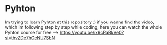 # Pyhton
Im trying to learn Pyhton at this repository :) if you wanna find the video, which im following step by step while coding, here you can watch the whole Pyhton course for free --> https://youtu.be/ix9cRaBkVe0?si=thvZDe7hGeNU7SbN
